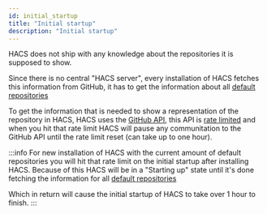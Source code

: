 ```yaml
---
id: initial_startup
title: "Initial startup"
description: "Initial startup"
---
```

HACS does not ship with any knowledge about the repositories it is supposed to show.

Since there is no central "HACS server", every installation of HACS fetches this information from GitHub, it has to get the information about all [default repositories](/default_repositories)

To get the information that is needed to show a representation of the repository in HACS, HACS uses the [GitHub API](https://docs.github.com/en/rest), this API is [rate limited](https://docs.github.com/en/rest/overview/resources-in-the-rest-api#rate-limiting) and when you hit that rate limit HACS will pause any communitation to the GitHub API until the rate limit reset (can take up to one hour).

:::info
For new installation of HACS with the current amount of default repositories you will hit that rate limit on the initial startup after installing HACS.
Because of this HACS will be in a "Starting up" state until it's done fetching the information for all [default repositories](/default_repositories)

Which in return will cause the initial startup of HACS to take over 1 hour to finish.
:::